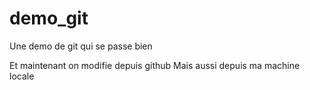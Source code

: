 demo_git
========

Une demo de git qui se passe bien

Et maintenant on modifie depuis github
Mais aussi depuis ma machine locale
